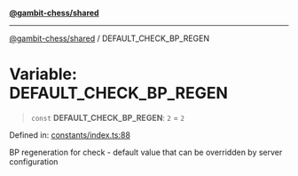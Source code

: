 [**@gambit-chess/shared**](../README.md)

***

[@gambit-chess/shared](../globals.md) / DEFAULT\_CHECK\_BP\_REGEN

# Variable: DEFAULT\_CHECK\_BP\_REGEN

> `const` **DEFAULT\_CHECK\_BP\_REGEN**: `2` = `2`

Defined in: [constants/index.ts:88](https://github.com/cango91/gambit-chess/blob/b8ea13e4976c99c29d095eae7bc504b86f9add51/shared/src/constants/index.ts#L88)

BP regeneration for check - default value that can be overridden by server configuration
